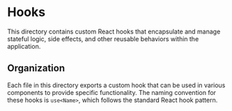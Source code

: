 # Hooks

This directory contains custom React hooks that encapsulate and manage stateful logic, side effects, and other reusable behaviors within the application.

## Organization

Each file in this directory exports a custom hook that can be used in various components to provide specific functionality. The naming convention for these hooks is `use<Name>`, which follows the standard React hook pattern.
